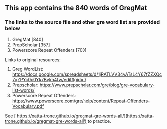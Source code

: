## This app contains the 840 words of GregMat 
### The links to the source file and other gre word list are provided below

1. GregMat [840]
2. PrepScholar [357]
3. Powerscore Repeat Offenders [700]


Links to original resources:
1. Greg WordList: https://docs.google.com/spreadsheets/d/1jRATLVV34vATsL4Y67fZZXQc7qZPYc0c0Yk7Bykh4fw/edit#gid=0
2. Prepscholar: https://www.prepscholar.com/gre/blog/gre-vocabulary-list-words/
3. Powerscore Repeat Offenders: https://www.powerscore.com/gre/help/content/Repeat-Offenders-Vocabulary.pdf

See [ https://xatta-trone.github.io/gregmat-gre-words-all/](https://xatta-trone.github.io/gregmat-gre-words-all/) to practice.
